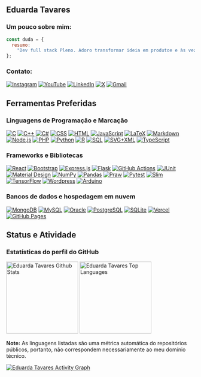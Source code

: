 ## Eduarda Tavares

### Um pouco sobre mim:

```javascript
const duda = {
  resumo:
    "Dev full stack Pleno. Adoro transformar ideia em produtoe e às vezes brinco com IA ::: Café, música e um monte de código. ☕",
};
```

### Contato:

[![Instagram](https://img.shields.io/static/v1?style=for-the-badge&message=Instagram&color=E4405F&logo=Instagram&logoColor=FFFFFF&label=)][instagram]
[![YouTube](https://img.shields.io/static/v1?style=for-the-badge&message=Youtube&color=EA4335&logo=Youtube&logoColor=FFFFFF&label=)][YouTube]
[![LinkedIn](https://img.shields.io/static/v1?style=for-the-badge&message=LinkedIn&color=0A66C2&logo=LinkedIn&logoColor=FFFFFF&label=)][linkedin]
[![X](https://img.shields.io/static/v1?style=for-the-badge&message=X&color=000000&logo=X&logoColor=FFFFFF&label=)][X]
[![Gmail](https://img.shields.io/static/v1?style=for-the-badge&message=Gmail&color=EA4335&logo=Gmail&logoColor=FFFFFF&label=)][gmail]

[instagram]: https://www.instagram.com/makerocean/
[YouTube]: https://www.youtube.com/@MakerOcean-mo
[linkedin]: https://www.linkedin.com/in/eduardartavares/
[x]: https://x.com/duds_tavares
[gmail]: mailto:erteduarda@gmail.com

<summary><h2>Ferramentas Preferidas</h2></summary>
<!-- Some badges are from https://github.com/Ileriayo/markdown-badges -->

<h3>Linguagens de Programação e Marcação</h3>

<p>
  <a href="#"><img alt="C" src="https://custom-icon-badges.demolab.com/badge/C-03599C.svg?logo=c-in-hexagon&logoColor=white"></a>
  <a href="#"><img alt="C++" src="https://custom-icon-badges.demolab.com/badge/C++-9C033A.svg?logo=cpp2&logoColor=white"></a>
  <a href="#"><img alt="C#" src="https://custom-icon-badges.demolab.com/badge/C%23-68217A.svg?logo=cs2&logoColor=white"></a>
  <a href="#"><img alt="CSS" src="https://img.shields.io/badge/CSS-1572B6.svg?logo=css3&logoColor=white"></a>
  <a href="#"><img alt="HTML" src="https://img.shields.io/badge/HTML-E34F26.svg?logo=html5&logoColor=white"></a>
  <a href="#"><img alt="JavaScript" src="https://img.shields.io/badge/JavaScript-F7DF1E.svg?logo=javascript&logoColor=black"></a>
  <a href="#"><img alt="LaTeX" src="https://img.shields.io/badge/LaTeX-008080.svg?logo=LaTeX&logoColor=white"></a>
  <a href="#"><img alt="Markdown" src="https://img.shields.io/badge/Markdown-000000.svg?logo=markdown&logoColor=white"></a>
  <a href="#"><img alt="Node.js" src="https://img.shields.io/badge/Node.js-43853D.svg?logo=node.js&logoColor=white"></a>
  <a href="#"><img alt="PHP" src="https://img.shields.io/badge/PHP-777BB4.svg?logo=php&logoColor=white"></a>
  <a href="#"><img alt="Python" src="https://img.shields.io/badge/Python-14354C.svg?logo=python&logoColor=white"></a>
  <a href="#"><img alt="R" src="https://img.shields.io/badge/R-276DC3.svg?logo=r&logoColor=white"></a>
  <a href="#"><img alt="SQL" src="https://custom-icon-badges.demolab.com/badge/SQL-025E8C.svg?logo=database&logoColor=white"></a>
  <a href="#"><img alt="SVG+XML" src="https://img.shields.io/badge/SVG%2BXML-e0982c.svg?logo=svg&logoColor=white"></a>
  <a href="#"><img alt="TypeScript" src="https://img.shields.io/badge/TypeScript-007ACC.svg?logo=typescript&logoColor=white"></a>
</p>

<h3>Frameworks e Bibliotecas</h3>

<p>
  <a href="#"><img alt="React" src="https://img.shields.io/badge/React-20232a.svg?logo=react&logoColor=%2361DAFB"></a>
  <a href="#"><img alt="Bootstrap" src="https://img.shields.io/badge/Bootstrap-7952B3.svg?logo=bootstrap&logoColor=white"></a>
  <a href="#"><img alt="Express.js" src="https://img.shields.io/badge/Express.js-404d59.svg?logo=express&logoColor=white"></a>
  <a href="#"><img alt="Flask" src="https://img.shields.io/badge/Flask-000000.svg?logo=flask&logoColor=white"></a>
  <a href="#"><img alt="GitHub Actions" src="https://img.shields.io/badge/GitHub%20Actions-2671E5.svg?logo=github%20actions&logoColor=white"></a>
  <a href="#"><img alt="JUnit" src="https://custom-icon-badges.demolab.com/badge/JUnit-25A162.svg?logo=check-circle&logoColor=white"></a>
  <a href="#"><img alt="Material Design" src="https://img.shields.io/badge/Material%20Design-0081CB.svg?logo=material-design&logoColor=white"></a>
  <a href="#"><img alt="NumPy" src="https://img.shields.io/badge/Numpy-013243.svg?logo=numpy&logoColor=white"></a>
  <a href="#"><img alt="Pandas" src="https://img.shields.io/badge/Pandas-150458.svg?logo=pandas&logoColor=white"></a>
  <a href="#"><img alt="Praw" src="https://custom-icon-badges.demolab.com/badge/Praw-ff3c0c.svg?logo=praw"></a>
  <a href="#"><img alt="Pytest" src="https://img.shields.io/badge/Pytest-0A9EDC.svg?logo=pytest&logoColor=white"></a>
  <a href="#"><img alt="Slim" src="https://custom-icon-badges.demolab.com/badge/Slim-74a045.svg?logo=slim-php"></a>
  <a href="#"><img alt="TensorFlow" src="https://img.shields.io/badge/TensorFlow-FF6F00.svg?logo=TensorFlow&logoColor=white"></a>
  <a href="#"><img alt="Wordpress" src="https://img.shields.io/badge/Wordpress-21759B?logo=wordpress&logoColor=white"></a>
  <a href="#"><img alt="Arduino" src="https://img.shields.io/badge/-Arduino-00979D?logo=Arduino&logoColor=white"></a>
</p>

<h3>Bancos de dados e hospedagem em nuvem</h3>

<p>
    <a href="#"><img alt="MongoDB" src ="https://img.shields.io/badge/MongoDB-4ea94b.svg?logo=mongodb&logoColor=white"></a>
    <a href="#"><img alt="MySQL" src="https://img.shields.io/badge/MySQL-00f.svg?logo=mysql&logoColor=white"></a>
    <a href="#"><img alt="Oracle" src ="https://img.shields.io/badge/Oracle-F00000.svg?logo=oracle&logoColor=white"></a>
    <a href="#"><img alt="PostgreSQL" src ="https://img.shields.io/badge/PostgreSQL-316192.svg?logo=postgresql&logoColor=white"></a>
    <a href="#"><img alt="SQLite" src ="https://img.shields.io/badge/SQLite-07405e.svg?logo=sqlite&logoColor=white"></a>
    <a href="#"><img alt="Vercel" src="https://img.shields.io/badge/Vercel-000000.svg?logo=vercel&logoColor=white"></a>
    <a href="#"><img alt="GitHub Pages" src="https://img.shields.io/badge/GitHub%20Pages-327FC7.svg?logo=github&logoColor=white"></a>
</p>

<summary><h2>Status e Atividade</h2></summary>

<h3>Estatísticas do perfil do GitHub</h3>

  <!-- https://github.com/anuraghazra/github-readme-stats -->

<a href="https://github.com/erteduarda"><img alt="Eduarda Tavares Github Stats" src="https://denvercoder1-github-readme-stats.vercel.app/api/?username=erteduarda&show_icons=true&include_all_commits=true&count_private=true&theme=react&hide_border=true&bg_color=1F222E&title_color=c861ff&icon_color=c861ff" height="192px"/></a>
<a href="https://github.com/erteduarda"><img alt="Eduarda Tavares Top Languages" src="https://denvercoder1-github-readme-stats.vercel.app/api/top-langs/?username=erteduarda&langs_count=8&layout=compact&theme=react&hide_border=true&bg_color=1F222E&title_color=c861ff&icon_color=c861ff&hide=Jupyter%20Notebook,Roff,CSS,HTML,Mako,scss" height="192px"/></a>
<br/>

<b>Note:</b> As linguagens listadas são uma métrica automática do repositórios públicos, portanto, não correspondem necessariamente ao meu domínio técnico.

  <!-- https://github.com/ashutosh00710/github-readme-activity-graph -->

<a href="https://github.com/erteduarda"><img alt="Eduarda Tavares Activity Graph" src="https://github-readme-activity-graph.vercel.app/graph/?username=erteduarda&bg_color=1F222E&color=c861ff&line=c861ff&point=FFFFFF&hide_border=true" /></a>
